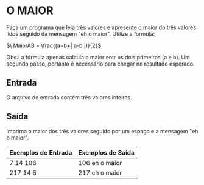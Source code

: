 # O MAIOR

Faça um programa que leia três valores e apresente o maior do três valores lidos seguido da mensagem "eh o maior". Utilize a formula:

$\ MaiorAB = \frac{(a+b+| a-b |)}{2}$

Obs.: a fórmula apenas calcula o maior entr os dois primeiros (a e b). Um segundo passo, portanto é necessário para chegar no resultado esperado.

## Entrada

O arquivo de entrada contém três valores inteiros.

## Saída

Imprima o maior dos três valores seguido por um espaço e a mensagem "eh o maior".

|Exemplos de Entrada    |Exemplos de Saída  |
|:---                   |:---               |
|7 14 106               |106 eh o maior     |
|217 14 6               |217 eh o maior     |
